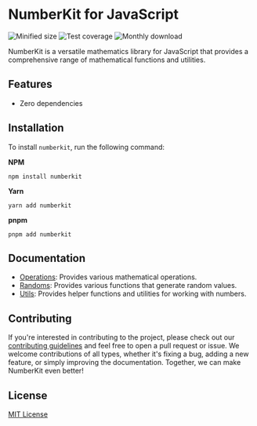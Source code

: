 # NumberKit for JavaScript

![Minified size](https://img.shields.io/bundlephobia/min/numberkit) ![Test coverage](https://img.shields.io/codecov/c/github/numberkit/numberkit-js) ![Monthly download](https://img.shields.io/npm/dm/numberkit)

NumberKit is a versatile mathematics library for JavaScript that provides a comprehensive range of mathematical functions and utilities.

## Features

- Zero dependencies

## Installation

To install `numberkit`, run the following command:

**NPM**

```
npm install numberkit
```

**Yarn**

```
yarn add numberkit
```

**pnpm**

```
pnpm add numberkit
```

## Documentation

- [Operations](/docs/modules/operations.md): Provides various mathematical operations.
- [Randoms](/docs/modules/randoms.md): Provides various functions that generate random values.
- [Utils](/docs/modules/utils.md): Provides helper functions and utilities for working with numbers.

## Contributing

If you're interested in contributing to the project, please check out our [contributing guidelines](/CONTRIBUTING.md) and feel free to open a pull request or issue. We welcome contributions of all types, whether it's fixing a bug, adding a new feature, or simply improving the documentation. Together, we can make NumberKit even better!

## License

[MIT License](/LICENSE)
